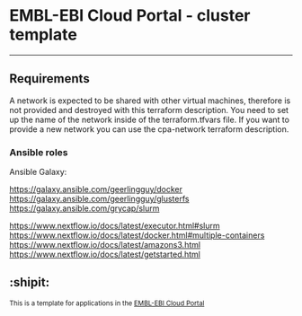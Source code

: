 # EMBL-EBI Cloud Portal - cluster template

___

## Requirements
A network is expected to be shared with other virtual machines, therefore is not provided and destroyed with this terraform description.
You need to set up the name of the network inside of the terraform.tfvars file.
If you want to provide a new network you can use the cpa-network terraform description.

### Ansible roles
Ansible Galaxy:

https://galaxy.ansible.com/geerlingguy/docker
https://galaxy.ansible.com/geerlingguy/glusterfs
https://galaxy.ansible.com/grycap/slurm

https://www.nextflow.io/docs/latest/executor.html#slurm
https://www.nextflow.io/docs/latest/docker.html#multiple-containers
https://www.nextflow.io/docs/latest/amazons3.html
https://www.nextflow.io/docs/latest/getstarted.html

## :shipit:
<sub>This is a template for applications in the [EMBL-EBI Cloud Portal](https://portal.tsi.ebi.ac.uk)</sub>